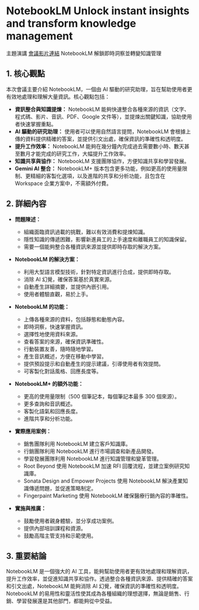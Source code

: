 # NotebookLM Unlock instant insights and transform knowledge management
主題演講
[會議影片連結](https://www.youtube.com/watch?v=qxbcYu5yQU4)
NotebookLM 解鎖即時洞察並轉變知識管理

## 1. 核心觀點

本次會議主要介紹 NotebookLM，一個由 AI 驅動的研究助理，旨在幫助使用者更有效地處理和理解大量資訊。核心觀點包括：

*   **資訊整合與知識提煉：** NotebookLM 能夠快速整合各種來源的資訊（文字、程式碼、影片、音訊、PDF、Google 文件等），並提煉出關鍵知識，協助使用者快速掌握重點。
*   **AI 驅動的研究助理：** 使用者可以使用自然語言提問，NotebookLM 會根據上傳的資料提供精確的答案，並提供引文出處，確保資訊的準確性和透明度。
*   **提升工作效率：** NotebookLM 能夠在幾分鐘內完成過去需要數小時、數天甚至數月才能完成的研究工作，大幅提升工作效率。
*   **知識共享與協作：** NotebookLM 支援團隊協作，方便知識共享和學習發展。
*   **Gemini AI 整合：** NotebookLM+ 版本包含更多功能，例如更高的使用量限制、更精細的客製化選項，以及進階的共享和分析功能，且包含在 Workspace 企業方案中，不需額外付費。

## 2. 詳細內容

*   **問題陳述：**
    *   組織面臨資訊過載的挑戰，難以有效消費和提煉知識。
    *   隱性知識的傳遞困難，影響新進員工的上手速度和離職員工的知識保留。
    *   需要一個能夠整合各種資訊來源並提供即時存取的解決方案。

*   **NotebookLM 的解決方案：**
    *   利用大型語言模型技術，針對特定資訊進行合成，提供即時存取。
    *   消除 AI 幻覺，確保答案基於真實來源。
    *   自動產生詳細摘要，並提供內嵌引用。
    *   使用者體驗直觀，易於上手。

*   **NotebookLM 的功能：**
    *   上傳各種來源的資料，包括靜態和動態內容。
    *   即時洞察，快速掌握資訊。
    *   選擇性地使用資料來源。
    *   查看答案的來源，確保資訊準確性。
    *   行動裝置友善，隨時隨地學習。
    *   產生音訊概述，方便在移動中學習。
    *   提供預設提示和自動產生的提示建議，引導使用者有效提問。
    *   可客製化對話風格、回應長度等。

*   **NotebookLM+ 的額外功能：**
    *   更高的使用量限制（500 個筆記本，每個筆記本最多 300 個來源）。
    *   更多查詢和音訊概述。
    *   客製化語氣和回應長度。
    *   進階共享和分析功能。

*   **實際應用案例：**
    *   銷售團隊利用 NotebookLM 建立客戶知識庫。
    *   行銷團隊利用 NotebookLM 進行市場調查和新產品開發。
    *   學習發展團隊利用 NotebookLM 進行知識管理和變革管理。
    *   Root Beyond 使用 NotebookLM 加速 RFI 回覆流程，並建立案例研究知識庫。
    *   Sonata Design and Empower Projects 使用 NotebookLM 解決產業知識傳遞問題，並促進策略制定。
    *   Fingerpaint Marketing 使用 NotebookLM 確保醫療行銷內容的準確性。

*   **實施與推廣：**
    *   鼓勵使用者親身體驗，並分享成功案例。
    *   提供內部培訓課程和資源。
    *   鼓勵高階主管支持和示範使用。

## 3. 重要結論

NotebookLM 是一個強大的 AI 工具，能夠幫助使用者更有效地處理和理解資訊，提升工作效率，並促進知識共享和協作。透過整合各種資訊來源、提供精確的答案和引文出處，NotebookLM 能夠消除 AI 幻覺，確保資訊的準確性和透明度。NotebookLM 的易用性和靈活性使其成為各種組織的理想選擇，無論是銷售、行銷、學習發展還是其他部門，都能夠從中受益。
